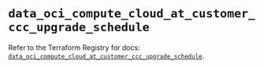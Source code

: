 # `data_oci_compute_cloud_at_customer_ccc_upgrade_schedule`

Refer to the Terraform Registry for docs: [`data_oci_compute_cloud_at_customer_ccc_upgrade_schedule`](https://registry.terraform.io/providers/oracle/oci/7.19.0/docs/data-sources/compute_cloud_at_customer_ccc_upgrade_schedule).
